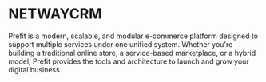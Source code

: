 # NETWAYCRM
Prefit is a modern, scalable, and modular e-commerce platform designed to support multiple services under one unified system. Whether you're building a traditional online store, a service-based marketplace, or a hybrid model, Prefit provides the tools and architecture to launch and grow your digital business.
